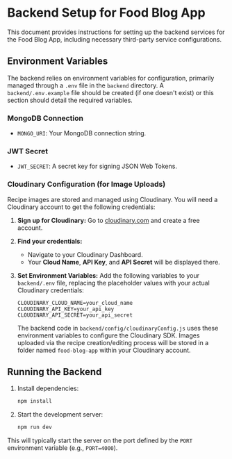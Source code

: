 # Backend Setup for Food Blog App

This document provides instructions for setting up the backend services for the Food Blog App, including necessary third-party service configurations.

## Environment Variables

The backend relies on environment variables for configuration, primarily managed through a `.env` file in the `backend` directory. A `backend/.env.example` file should be created (if one doesn't exist) or this section should detail the required variables.

### MongoDB Connection

-   `MONGO_URI`: Your MongoDB connection string.

### JWT Secret

-   `JWT_SECRET`: A secret key for signing JSON Web Tokens.

### Cloudinary Configuration (for Image Uploads)

Recipe images are stored and managed using Cloudinary. You will need a Cloudinary account to get the following credentials:

1.  **Sign up for Cloudinary:** Go to [cloudinary.com](https://cloudinary.com/) and create a free account.
2.  **Find your credentials:**
    *   Navigate to your Cloudinary Dashboard.
    *   Your **Cloud Name**, **API Key**, and **API Secret** will be displayed there.

3.  **Set Environment Variables:**
    Add the following variables to your `backend/.env` file, replacing the placeholder values with your actual Cloudinary credentials:

    ```
    CLOUDINARY_CLOUD_NAME=your_cloud_name
    CLOUDINARY_API_KEY=your_api_key
    CLOUDINARY_API_SECRET=your_api_secret
    ```

    The backend code in `backend/config/cloudinaryConfig.js` uses these environment variables to configure the Cloudinary SDK. Images uploaded via the recipe creation/editing process will be stored in a folder named `food-blog-app` within your Cloudinary account.

## Running the Backend

1.  Install dependencies:
    ```bash
    npm install
    ```
2.  Start the development server:
    ```bash
    npm run dev
    ```

This will typically start the server on the port defined by the `PORT` environment variable (e.g., `PORT=4000`).
